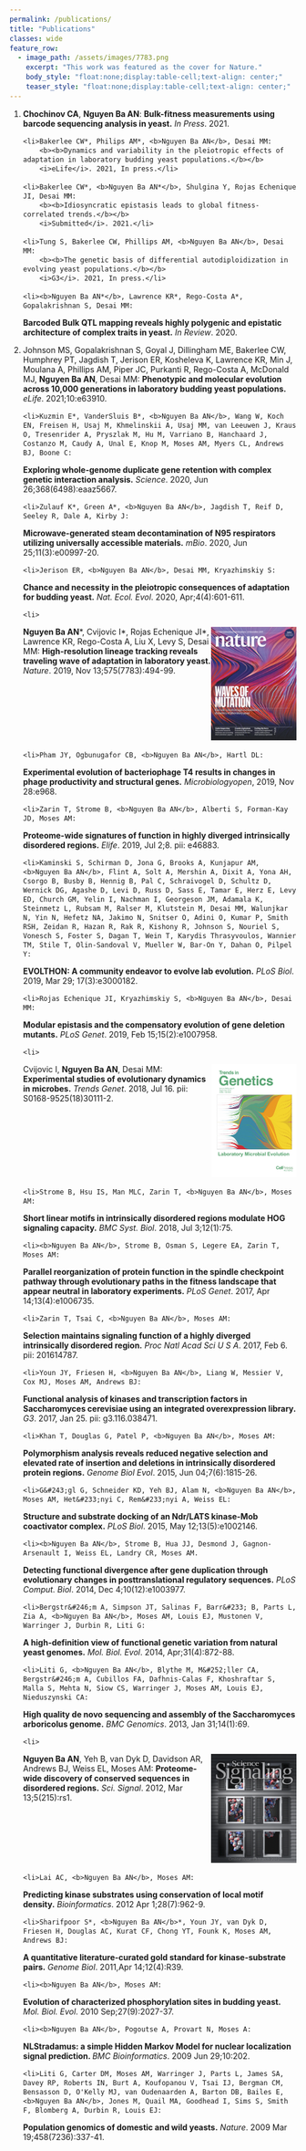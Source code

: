 ```yaml
---
permalink: /publications/
title: "Publications"
classes: wide
feature_row:
  - image_path: /assets/images/7783.png
    excerpt: "This work was featured as the cover for Nature."
    body_style: "float:none;display:table-cell;text-align: center;"
    teaser_style: "float:none;display:table-cell;text-align: center;"
---
```



<ol>
	<li><b>Chochinov CA</b>, <b>Nguyen Ba AN</b>:
		<b><b>Bulk-fitness measurements using barcode sequencing analysis in yeast.</b></b>
		<i>In Press</i>. 2021.</li>
	
	<li>Bakerlee CW*, Philips AM*, <b>Nguyen Ba AN</b>, Desai MM:
		<b><b>Dynamics and variability in the pleiotropic effects of adaptation in laboratory budding yeast populations.</b></b>
		<i>eLife</i>. 2021, In press.</li>
	
	<li>Bakerlee CW*, <b>Nguyen Ba AN*</b>, Shulgina Y, Rojas Echenique JI, Desai MM:
		<b><b>Idiosyncratic epistasis leads to global fitness-correlated trends.</b></b>
		<i>Submitted</i>. 2021.</li>
	
	<li>Tung S, Bakerlee CW, Phillips AM, <b>Nguyen Ba AN</b>, Desai MM:
		<b><b>The genetic basis of differential autodiploidization in evolving yeast populations.</b></b>
		<i>G3</i>. 2021, In press.</li>
	
	<li><b>Nguyen Ba AN*</b>, Lawrence KR*, Rego-Costa A*, Gopalakrishnan S, Desai MM: 
<b><b>Barcoded Bulk QTL mapping reveals highly polygenic and epistatic architecture of complex traits in yeast.</b></b>
<i>In Review</i>. 2020.</li>
	<li>Johnson MS, Gopalakrishnan S, Goyal J, Dillingham ME, Bakerlee CW, Humphrey PT, Jagdish T, Jerison ER, Kosheleva K, Lawrence KR, Min J, Moulana A, Phillips AM, Piper JC, Purkanti R, Rego-Costa A, McDonald MJ, <b>Nguyen Ba AN</b>, Desai MM: 
<b><b>Phenotypic and molecular evolution across 10,000 generations in laboratory budding yeast populations.</b></b>
<i>eLife</i>. 2021;10:e63910. <a href="/assets/publications/Johnson_2021_elife-63910-v2.pdf" target='_blank'><i class="fa fa-file-pdf"></i></a></li>
	
	<li>Kuzmin E*, VanderSluis B*, <b>Nguyen Ba AN</b>, Wang W, Koch EN, Freisen H, Usaj M, Khmelinskii A, Usaj MM, van Leeuwen J, Kraus O, Tresenrider A, Pryszlak M, Hu M, Varriano B, Hanchaard J, Costanzo M, Caudy A, Unal E, Knop M, Moses AM, Myers CL, Andrews BJ, Boone C: 
<b><b>Exploring whole-genome duplicate gene retention with complex genetic interaction analysis.</b></b>
<i>Science</i>. 2020, Jun 26;368(6498):eaaz5667. <a href="/assets/publications/Kuzmin_2020_eaaz5667.full.pdf" target='_blank'><i class="fa fa-file-pdf"></i></a></li>
	
	<li>Zulauf K*, Green A*, <b>Nguyen Ba AN</b>, Jagdish T, Reif D, Seeley R, Dale A, Kirby J: 
<b><b>Microwave-generated steam decontamination of N95 respirators utilizing universally accessible materials.</b></b>
<i>mBio</i>. 2020, Jun 25;11(3):e00997-20. <a href="/assets/publications/Zulauf_2020_mBio-2020-Zulauf-e00997-20.full.pdf" target='_blank'><i class="fa fa-file-pdf"></i></a></li>
	
	<li>Jerison ER, <b>Nguyen Ba AN</b>, Desai MM, Kryazhimskiy S: 
<b><b>Chance and necessity in the pleiotropic consequences of adaptation for budding yeast.</b></b>
<i>Nat. Ecol. Evol</i>. 2020, Apr;4(4):601-611. <a href="/assets/publications/Jerison_2020_s41559-020-1128-3.pdf" target='_blank'><i class="fa fa-file-pdf"></i></a></li>

	<li>

<div style='display: table-cell'>
<b>Nguyen Ba AN</b>*, Cvijovic I*, Rojas Echenique JI*, Lawrence KR, Rego-Costa A, Liu X, Levy S, Desai MM: 
<b><b>High-resolution lineage tracking reveals traveling wave of adaptation in laboratory yeast.</b></b>
<i>Nature</i>. 2019, Nov 13;575(7783):494-99. <a href="/assets/publications/NguyenBa_2019_s41586-019-1749-3.pdf" target='_blank'><i class="fa fa-file-pdf"></i></a>
</div>
<div style='display: table-cell; vertical-align:middle;width:150px'>
<img src='../assets/images/7783.png' />
</div>

</li>


	<li>Pham JY, Ogbunugafor CB, <b>Nguyen Ba AN</b>, Hartl DL: 
<b><b>Experimental evolution of bacteriophage T4 results in changes in phage productivity and structural genes.</b></b>
<i>Microbiologyopen</i>, 2019, Nov 28:e968. <a href="/assets/publications/Pham_2019_mbo3.968.pdf" target='_blank'><i class="fa fa-file-pdf"></i></a></li>

	<li>Zarin T, Strome B, <b>Nguyen Ba AN</b>, Alberti S, Forman-Kay JD, Moses AM: 
<b><b>Proteome-wide signatures of function in highly diverged intrinsically disordered regions.</b></b>
<i>Elife</i>. 2019, Jul 2;8. pii: e46883. <a href="/assets/publications/Zarin_2019_elife-46883-v4.pdf" target='_blank'><i class="fa fa-file-pdf"></i></a></li>

	<li>Kaminski S, Schirman D, Jona G, Brooks A, Kunjapur AM, <b>Nguyen Ba AN</b>, Flint A, Solt A, Mershin A, Dixit A, Yona AH, Csorgo B, Busby B, Hennig B, Pal C, Schraivogel D, Schultz D, Wernick DG, Agashe D, Levi D, Russ D, Sass E, Tamar E, Herz E, Levy ED, Church GM, Yelin I, Nachman I, Georgeson JM, Adamala K, Steinmetz L, Rubsam M, Ralser M, Klutstein M, Desai MM, Walunjkar N, Yin N, Hefetz NA, Jakimo N, Snitser O, Adini O, Kumar P, Smith RSH, Zeidan R, Hazan R, Rak R, Kishony R, Johnson S, Nouriel S, Vonesch S, Foster S, Dagan T, Wein T, Karydis Thrasyvoulos, Wannier TM, Stile T, Olin-Sandoval V, Mueller W, Bar-On Y, Dahan O, Pilpel Y: 
<b><b>EVOLTHON: A community endeavor to evolve lab evolution.</b></b>
<i>PLoS Biol</i>. 2019, Mar 29; 17(3):e3000182. <a href="/assets/publications/Kaminski_2019_pbio.3000182.pdf" target='_blank'><i class="fa fa-file-pdf"></i></a></li>

	<li>Rojas Echenique JI, Kryazhimskiy S, <b>Nguyen Ba AN</b>, Desai MM: 
<b><b>Modular epistasis and the compensatory evolution of gene deletion mutants.</b></b>
<i>PLoS Genet</i>. 2019, Feb 15;15(2):e1007958. <a href="/assets/publications/RojasEchenique_2019_pgen.1007958.pdf" target='_blank'><i class="fa fa-file-pdf"></i></a></li>

	<li>
<div style='display: table-cell'>
Cvijovic I, <b>Nguyen Ba AN</b>, Desai MM: 
<b><b>Experimental studies of evolutionary dynamics in microbes.</b></b>
<i>Trends Genet</i>. 2018, Jul 16. pii: S0168-9525(18)30111-2. <a href="/assets/publications/Cvijovic_2018_1-s2.0-S0168952518301112.pdf" target='_blank'><i class="fa fa-file-pdf"></i></a>
</div>
<div style='display: table-cell; vertical-align:middle;width:150px'>
<img src='../assets/images/tig.jpg' />
</div>

</li>

	<li>Strome B, Hsu IS, Man MLC, Zarin T, <b>Nguyen Ba AN</b>, Moses AM: 
<b><b>Short linear motifs in intrinsically disordered regions modulate HOG signaling capacity.</b></b>
<i>BMC Syst. Biol</i>. 2018, Jul 3;12(1):75. <a href="/assets/publications/Strome_2018_s12918-018-0597-3.pdf" target='_blank'><i class="fa fa-file-pdf"></i></a></li>

	<li><b>Nguyen Ba AN</b>, Strome B, Osman S, Legere EA, Zarin T, Moses AM: 
<b><b>Parallel reorganization of protein function in the spindle checkpoint pathway through evolutionary paths in the fitness landscape that appear neutral in laboratory experiments.</b></b>
<i>PLoS Genet</i>. 2017, Apr 14;13(4):e1006735. <a href="/assets/publications/NguyenBa_2017_pgen.1006735.pdf" target='_blank'><i class="fa fa-file-pdf"></i></a></li>

	<li>Zarin T, Tsai C, <b>Nguyen Ba AN</b>, Moses AM: 
<b><b>Selection maintains signaling function of a highly diverged intrinsically disordered region.</b></b>
<i>Proc Natl Acad Sci U S A</i>. 2017, Feb 6. pii: 201614787. <a href="/assets/publications/Zarin_2017_E1450.full.pdf" target='_blank'><i class="fa fa-file-pdf"></i></a></li>

	<li>Youn JY, Friesen H, <b>Nguyen Ba AN</b>, Liang W, Messier V, Cox MJ, Moses AM, Andrews BJ: 
<b><b>Functional analysis of kinases and transcription factors in Saccharomyces cerevisiae using an integrated overexpression library.</b></b>
<i>G3</i>. 2017, Jan 25. pii: g3.116.038471. <a href="/assets/publications/Youn_2017_911.pdf" target='_blank'><i class="fa fa-file-pdf"></i></a></li>

	<li>Khan T, Douglas G, Patel P, <b>Nguyen Ba AN</b>, Moses AM: 
<b><b>Polymorphism analysis reveals reduced negative selection and elevated rate of insertion and deletions in intrinsically disordered protein regions.</b></b>
<i>Genome Biol Evol</i>. 2015, Jun 04;7(6):1815-26. <a href="/assets/publications/Khan_2015_evv105.pdf" target='_blank'><i class="fa fa-file-pdf"></i></a></li>

	<li>G&#243;gl G, Schneider KD, Yeh BJ, Alam N, <b>Nguyen Ba AN</b>, Moses AM, Het&#233;nyi C, Rem&#233;nyi A, Weiss EL: 
<b><b>Structure and substrate docking of an Ndr/LATS kinase-Mob coactivator complex.</b></b>
<i>PLoS Biol</i>. 2015, May 12;13(5):e1002146. <a href="/assets/publications/Gogl_2015_pbio.1002146.pdf" target='_blank'><i class="fa fa-file-pdf"></i></a></li>

	<li><b>Nguyen Ba AN</b>, Strome B, Hua JJ, Desmond J, Gagnon-Arsenault I, Weiss EL, Landry CR, Moses AM. 
<b><b>Detecting functional divergence after gene duplication through evolutionary changes in posttranslational regulatory sequences.</b></b>
<i>PLoS Comput. Biol</i>. 2014, Dec 4;10(12):e1003977. <a href="/assets/publications/NguyenBa_2014_pcbi.1003977.pdf" target='_blank'><i class="fa fa-file-pdf"></i></a></li>

	<li>Bergstr&#246;m A, Simpson JT, Salinas F, Barr&#233; B, Parts L, Zia A, <b>Nguyen Ba AN</b>, Moses AM, Louis EJ, Mustonen V, Warringer J, Durbin R, Liti G: 
<b><b>A high-definition view of functional genetic variation from natural yeast genomes.</b></b>
<i>Mol. Biol. Evol</i>. 2014, Apr;31(4):872-88. <a href="/assets/publications/Bergstrom_2014_msu037.pdf" target='_blank'><i class="fa fa-file-pdf"></i></a></li>

	<li>Liti G, <b>Nguyen Ba AN</b>, Blythe M, M&#252;ller CA, Bergstr&#246;m A, Cubillos FA, Dafhnis-Calas F, Khoshraftar S, Malla S, Mehta N, Siow CS, Warringer J, Moses AM, Louis EJ, Nieduszynski CA: 
<b><b>High quality de novo sequencing and assembly of the Saccharomyces arboricolus genome.</b></b>
<i>BMC Genomics</i>. 2013, Jan 31;14(1):69. <a href="/assets/publications/Liti_2013_1471-2164-14-69.pdf" target='_blank'><i class="fa fa-file-pdf"></i></a></li>

	<li>
<div style='display: table-cell'>
<b>Nguyen Ba AN</b>, Yeh B, van Dyk D, Davidson AR, Andrews BJ, Weiss EL, Moses AM: 
<b><b>Proteome-wide discovery of conserved sequences in disordered regions.</b></b>
<i>Sci. Signal</i>. 2012, Mar 13;5(215):rs1. <a href="/assets/publications/NguyenBa_2012_rs1.full.pdf" target='_blank'><i class="fa fa-file-pdf"></i></a>
</div>
<div style='display: table-cell; vertical-align:middle;width:150px'>
<img src='../assets/images/scisig.gif' />
</div>

</li>

	<li>Lai AC, <b>Nguyen Ba AN</b>, Moses AM: 
<b><b>Predicting kinase substrates using conservation of local motif density.</b></b> 
<i>Bioinformatics</i>. 2012 Apr 1;28(7):962-9. <a href="/assets/publications/Lai_2012_bts060.pdf" target='_blank'><i class="fa fa-file-pdf"></i></a></li>

	<li>Sharifpoor S*, <b>Nguyen Ba AN</b>*, Youn JY, van Dyk D, Friesen H, Douglas AC, Kurat CF, Chong YT, Founk K, Moses AM, Andrews BJ: 
<b><b>A quantitative literature-curated gold standard for kinase-substrate pairs.</b></b>
<i>Genome Biol</i>. 2011,Apr 14;12(4):R39. <a href="/assets/publications/Sharifpoor_2011_gb-2011-12-4-r39.pdf" target='_blank'><i class="fa fa-file-pdf"></i></a></li>

	<li><b>Nguyen Ba AN</b>, Moses AM: 
<b><b>Evolution of characterized phosphorylation sites in budding yeast.</b></b> 
<i>Mol. Biol. Evol</i>. 2010 Sep;27(9):2027-37. <a href="/assets/publications/NguyenBa_2010_msq090.pdf" target='_blank'><i class="fa fa-file-pdf"></i></a></li>

	<li><b>Nguyen Ba AN</b>, Pogoutse A, Provart N, Moses A: 
<b><b>NLStradamus: a simple Hidden Markov Model for nuclear localization signal prediction.</b> </b>
<i>BMC Bioinformatics</i>. 2009 Jun 29;10:202. <a href="/assets/publications/NguyenBa_2009_1471-2105-10-202.pdf" target='_blank'><i class="fa fa-file-pdf"></i></a></li>

	<li>Liti G, Carter DM, Moses AM, Warringer J, Parts L, James SA, Davey RP, Roberts IN, Burt A, Koufopanou V, Tsai IJ, Bergman CM, Bensasson D, O'Kelly MJ, van Oudenaarden A, Barton DB, Bailes E, <b>Nguyen Ba AN</b>, Jones M, Quail MA, Goodhead I, Sims S, Smith F, Blomberg A, Durbin R, Louis EJ: 
<b><b>Population genomics of domestic and wild yeasts.</b></b>
<i>Nature</i>. 2009 Mar 19;458(7236):337-41. <a href="/assets/publications/Liti_2009_nature07743.pdf" target='_blank'><i class="fa fa-file-pdf"></i></a></li>
<ol>
